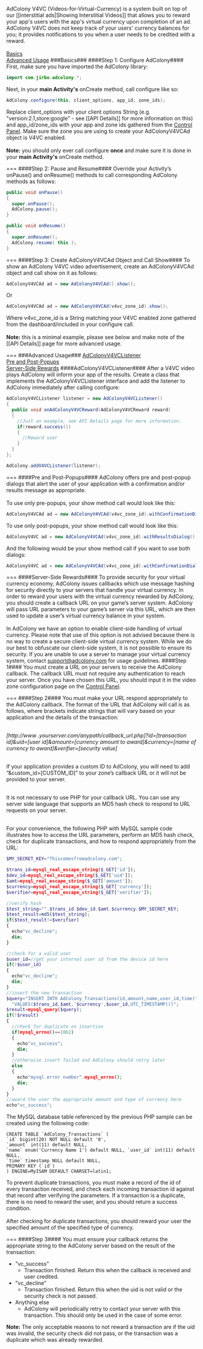 AdColony V4VC (Videos-for-Virtual-Currency) is a system built on top of our [[interstitial ads|Showing Interstitial Videos]] that allows you to reward your app's users with the app's virtual currency upon completion of an ad. AdColony V4VC does not keep track of your users' currency balances for you; it provides notifications to you when a user needs to be credited with a reward.<br><br>
[Basics](Showing-V4VC-Videos#basics)<br>
[Advanced Usage](Showing-V4VC-Videos#advanced-usage)
###Basics###
####Step 1: Configure AdColony####
First, make sure you have imported the AdColony library:
```java
import com.jirbo.adcolony.*;
```
Next, in your **main Activity's** onCreate method, call configure like so:
```java
AdColony.configure(this, client_options, app_id, zone_ids);
```
Replace client_options with your client options String (e.g. "version:2.1,store:google" - see [[API Details]] for more information on this) and app_id/zone_ids with your app and zone ids gathered from the [Control Panel](http://clients.adcolony.com). Make sure the zone you are using to create your AdColonyV4VCAd object is V4VC enabled.<br><br>
**Note:** you should only ever call configure **once** and make sure it is done in your **main Activity's** onCreate method.

===
####Step 2: Pause and Resume####
Override your Activity’s onPause() and onResume() methods to call corresponding AdColony methods as follows:
```java
public void onPause() 
{
  super.onPause();
  AdColony.pause(); 
}

public void onResume() 
{
  super.onResume();
  AdColony.resume( this ); 
}
```

===
####Step 3: Create AdColonyV4VCAd Object and Call Show####
To show an AdColony V4VC video advertisement, create an AdColonyV4VCAd object and call show on it as follows:
```java
AdColonyV4VCAd ad = new AdColonyV4VCAd().show();
```
Or
```java
AdColonyV4VCAd ad = new AdColonyV4VCAd(v4vc_zone_id).show();
```
Where v4vc_zone_id is a String matching your V4VC enabled zone gathered from the dashboard/included in your configure call.<br><br>
**Note:** this is a minimal example, please see below and make note of the [[API Details]] page for more advanced usage.

===
###Advanced Usage###
[AdColonyV4VCListener](Showing-V4VC-Videos#adcolonyv4vclistener)<br>
[Pre and Post-Popups](Showing-V4VC-Videos#pre-and-post-popups)<br>
[Server-Side Rewards](Showing-V4VC-Videos#server-side-rewards)
####AdColonyV4VCListener####
After a V4VC video plays AdColony will inform your app of the results. Create a class that implements the AdColonyV4VCListener interface and add the listener to AdColony immediately after calling configure:
```java
AdColonyV4VCListener listener = new AdColonyV4VCListener()
{
  public void onAdColonyV4VCReward(AdColonyV4VCReward reward)
  {
    //Just an example, see API Details page for more information.
    if(reward.success())
    {
      //Reward user
    }
  }
};

AdColony.addV4VCListener(listener);
```
===
####Pre and Post-Popups####
AdColony offers pre and post-popup dialogs that alert the user of your application with a confirmation and/or results message as appropriate.<br><br>
To use only pre-popups, your show method call would look like this:
```java
AdColonyV4VCAd ad = new AdColonyV4VCAd(v4vc_zone_id).withConfirmationDialog().show();
```
To use only post-popups, your show method call would look like this:
```java
AdColonyV4VC ad = new AdColonyV4VCAd(v4vc_zone_id).withResultsDialog().show();
```
And the following would be your show method call if you want to use both dialogs:
```java
AdColonyV4VC ad = new AdColonyV4VCAd(v4vc_zone_id).withConfirmationDialog().withResultsDialog().show();
```

===
####Server-Side Rewards####
To provide security for your virtual currency economy, AdColony issues callbacks which use message hashing for security directly to your servers that handle your virtual currency. In order to reward your users with the virtual currency rewarded by AdColony, you should create a callback URL on your game’s server system. AdColony will pass URL parameters to your game’s server via this URL, which are then used to update a user’s virtual currency balance in your system. <br><br>
In AdColony we have an option to enable client­-side handling of virtual currency. Please note that use of this option is not advised because there is no way to create a secure client-­side virtual currency system. While we do our best to obfuscate our client­-side system, it is not possible to ensure its security. If you are unable to use a server to manage your virtual currency system, contact support@adcolony.com for usage guidelines.
####Step 1####
You must create a URL on your servers to receive the AdColony callback. The callback URL must not require any authentication to reach your server. Once you have chosen this URL, you should input it in the video zone configuration page on the [Control Panel](http://clients.adcolony.com).

===
####Step 2####
You must make your URL respond appropriately to the AdColony callback. The format of the URL that AdColony will call is as follows, where brackets indicate strings that will vary based on your application and the details of the transaction:<br><br>

_[http://www .yourserver.com/anypath/callback_url.php]?id=[transaction id]&uid=[user id]&amount=[currency amount to award]&currency=[name of currency to award]&verifier=[security value]_<br><br>

If your application provides a custom ID to AdColony, you will need to add “&custom_id=[CUSTOM_ID]” to your zone’s callback URL or it will not be provided to your server.<br><br>

It is not necessary to use PHP for your callback URL. You can use any server side language that supports an MD5 hash check to respond to URL requests on your server.<br><br>

For your convenience, the following PHP with MySQL sample code illustrates how to access the URL parameters, perform an MD5 hash check, check for duplicate transactions, and how to respond appropriately from the URL:
```php
$MY_SECRET_KEY="Thiscomesfromadcolony.com";

$trans_id=mysql_real_escape_string($_GET['id']); 
$dev_id=mysql_real_escape_string($_GET['uid']); 
$amt=mysql_real_escape_string($_GET['amount']); 
$currency=mysql_real_escape_string($_GET['currency']); 
$verifier=mysql_real_escape_string($_GET['verifier']);

//verify hash 
$test_string="".$trans_id.$dev_id.$amt.$currency.$MY_SECRET_KEY; 
$test_result=md5($test_string);
if($test_result!=$verifier)
{
  echo"vc_decline";
  die; 
}

//check for a valid user 
$user_id=//get your internal user id from the device id here 
if(!$user_id)
{
  echo"vc_decline";
  die; 
}
//insert the new transaction 
$query="INSERT INTO AdColony_Transactions(id,amount,name,user_id,time)".
  "VALUES($trans_id,$amt,'$currency',$user_id,UTC_TIMESTAMP())"; 
$result=mysql_query($query);
if(!$result)
{
  //check for duplicate on insertion 
  if(mysql_errno()==1062)
  {
    echo"vc_success";
    die; 
  }
  //otherwise insert failed and AdColony should retry later 
  else
  {
    echo"mysql error number".mysql_errno();
    die; 
  }
}
//award the user the appropriate amount and type of currency here 
echo"vc_success";
```
The MySQL database table referenced by the previous PHP sample can be created using the following code:
```mysql
CREATE TABLE `AdColony_Transactions` (
`id` bigint(20) NOT NULL default '0',
`amount` int(11) default NULL,
`name` enum('Currency Name 1') default NULL, `user_id` int(11) default NULL,
`time` timestamp NULL default NULL,
PRIMARY KEY (`id`)
) ENGINE=MyISAM DEFAULT CHARSET=latin1;
```
To prevent duplicate transactions, you must make a record of the id of every transaction received, and check each incoming transaction id against that record after verifying the parameters. If a transaction is a duplicate, there is no need to reward the user, and you should return a success condition.<br><br>
After checking for duplicate transactions, you should reward your user the specified amount of the specified type of currency.

===
####Step 3####
You must ensure your callback returns the appropriate string to the AdColony server based on the result of the transaction:<br>
* "vc_success"
  * Transaction finished. Return this when the callback is received and user credited.
* "vc_decline"
  * Transaction finished. Return this when the uid is not valid or the security check is not passed.
* Anything else
  * AdColony will periodically retry to contact your server with this transaction. This should only be used in the case of some error.

**Note:** The only acceptable reasons to not reward a transaction are if the uid was invalid, the security check did not pass, or the transaction was a duplicate which was already rewarded.
